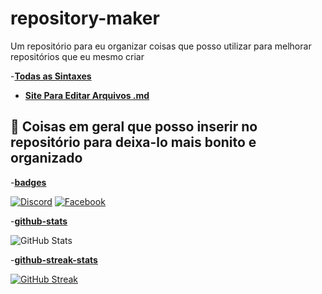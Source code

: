 # repository-maker
Um repositório para eu organizar coisas que posso utilizar para melhorar repositórios que eu mesmo criar

-[**Todas as Sintaxes**](https://docs.github.com/pt/get-started/writing-on-github/getting-started-with-writing-and-formatting-on-github/basic-writing-and-formatting-syntax#relative-links)
- [**Site Para Editar Arquivos .md**](https://readme.so/pt)
## 📸 Coisas em geral que posso inserir no repositório para deixa-lo mais bonito e organizado
-[**badges**](https://github.com/digitalinnovationone/dio-lab-open-source/blob/main/utils/badges/badges.md)

[![Discord](https://img.shields.io/badge/Discord-7289DA?style=for-the-badge&logo=discord&logoColor=white)](https://discord.com/channels/@SEUUSERNAME/)
[![Facebook](https://img.shields.io/badge/Facebook-1877F2?style=for-the-badge&logo=facebook&logoColor=white)](https://www.facebook.com/SEUUSERNAME/)

-[**github-stats**](https://github.com/digitalinnovationone/dio-lab-open-source/blob/main/utils/cards/github-stats.md)

![GitHub Stats](https://github-readme-stats.vercel.app/api?username=SEUUSERNAME&theme=transparent&bg_color=000&border_color=30A3DC&show_icons=true&icon_color=30A3DC&title_color=E94D5F&text_color=FFF)

-[**github-streak-stats**](https://github.com/digitalinnovationone/dio-lab-open-source/blob/main/utils/cards/github-streak-stats.md)

[![GitHub Streak](https://streak-stats.demolab.com/?user=SEUUSERNAME&theme=bear&background=000&border=30A3DC&dates=FFF)](https://git.io/streak-stats)


